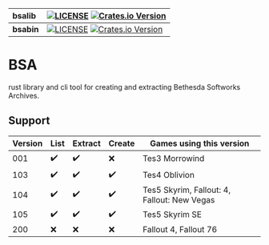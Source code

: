 | bsalib | [![LICENSE](https://img.shields.io/crates/l/bsalib.svg)](LICENSE-MIT/APACHE) [![Crates.io Version](https://img.shields.io/crates/v/bsalib.svg)](https://crates.io/crates/bsalib) |
| :----- | --- |
| **bsabin** | [![LICENSE](https://img.shields.io/crates/l/bsabin.svg)](LICENSE-MIT/APACHE) [![Crates.io Version](https://img.shields.io/crates/v/bsabin.svg)](https://crates.io/crates/bsabin) |

# BSA

rust library and cli tool for creating and extracting Bethesda Softworks Archives.

## Support

| Version | List | Extract | Create | Games using this version                    |
| ------- | ---- | ------- | ------ | ------------------------------------------- |
| 001     | ✔️    | ✔️       | :x:    | Tes3 Morrowind                              |
| 103     | ✔️    | ✔️       | ✔️      | Tes4 Oblivion                               |
| 104     | ✔️    | ✔️       | ✔️      | Tes5 Skyrim, Fallout: 4, Fallout: New Vegas |
| 105     | ✔️    | ✔️       | ✔️      | Tes5 Skyrim SE                              |
| 200     | :x:  | :x:     | :x:    | Fallout 4, Fallout 76                       |
